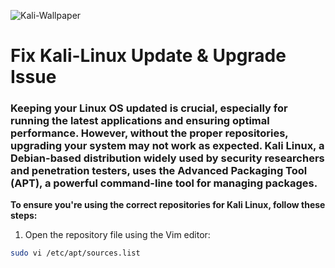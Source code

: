 ![Kali-Wallpaper](Images/kali-purple-sticker-16x9.svg)

# **Fix Kali-Linux Update & Upgrade Issue**

### Keeping your Linux OS updated is crucial, especially for running the latest applications and ensuring optimal performance. However, without the proper repositories, upgrading your system may not work as expected. Kali Linux, a Debian-based distribution widely used by security researchers and penetration testers, uses the Advanced Packaging Tool (APT), a powerful command-line tool for managing packages.

**To ensure you're using the correct repositories for Kali Linux, follow these steps:**

1. Open the repository file using the Vim editor:

 ```bash
sudo vi /etc/apt/sources.list
 ```
